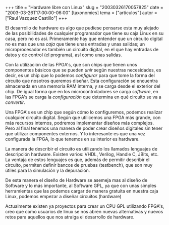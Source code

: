+++
title = "Hardware libre con Linux"
slug = "20030326170057825"
date = "2003-03-26T17:00:00-06:00"
[taxonomies]
tema = ["articulos"]
autor = ["Raul Vazquez Castillo"]
+++

El desarrollo de hardware es algo que pudiese pensarse esta muy alejado
de las posibilidades de cualquier programador que tiene su caja Linux en
su casa, pero no es así. Primeramente hay que entender que un circuito
digital no es mas que una *caja* que tiene unas entradas y unas salidas;
un microprocesador es también un circuito digital, en el que hay
entradas de datos y de control (el programa), así como unas salidas.

<!-- more -->
Con la utilización de las FPGA's, que son chips que tienen unos
componentes básicos que se pueden *unir* según nuestras necesidades, es
decir, es un chip que lo podemos *configurar* para que tome la forma del
circuito que nosotros queremos diseñar. Esta configuración se encuentra
almacenada en una memoria RAM interna, y se carga desde el exterior del
chip. De igual forma que en los microcontroladores se carga *software*,
en las FPGA's se carga la *configuración* que determina en qué circuito
se va a *convertir*.

Una FPGA's es un chip que según cómo lo configuremos, podemos realizar
cualquier circuito digital. Según que utilicemos una FPGA más grande,
con más recursos internos, podremos implementar diseños más complejos.
Pero al final tenemos una manera de poder crear diseños digitales sin
tener que utilizar componentes externos. Y lo interesante es que una vez
configurada la FPGA, lo que tenemos en su interior es hardware.

La manera de describir el circuito es utilizando los llamados lenguajes
de descripción hardware. Existen varios: VHDL, Verilog, Handle C, JBits,
etc. La ventaja de estos lenguajes es que, además de permitir describir
el circuito, permiten definir bancos de pruebas (testbench), que son muy
útiles para la simulación y la depuración.

De esta manera el diseño de Hardware se asemeja mas al diseño de
Software y lo más importante, al Software GPL, ya que con unas simples
herramientas que las podemos cargar de manera gratuita en nuestra caja
Linux, podemos empezar a diseñar circuitos (hardware)

Actualmente existen ya proyectos para crear un CPU GPL utilizando
FPGA's, creo que como usuarios de linux se nos abren nuevas alternativas
y nuevos retos para aquellos que nos atraiga el desarrollo de hardware.

